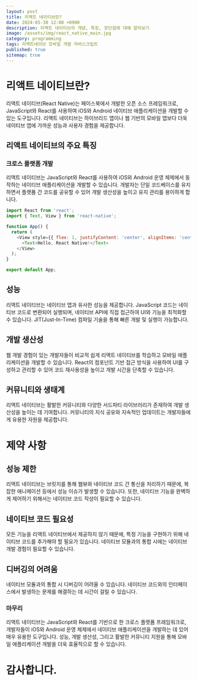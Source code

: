 ```yaml
---
layout: post
title: 리액트 네이티브란?
date: 2024-05-30 12:00 +0900
description: 리액트 네이티브의 개념, 특징, 장단점에 대해 알아보기
image: /assets/img/react_native_main.jpg
category: programming
tags: 리액트네이브 모바일 개발 자바스크립트
published: true
sitemap: true
---
```


# 리액트 네이티브란?

리액트 네이티브(React Native)는 페이스북에서 개발한 오픈 소스 프레임워크로, JavaScript와 React를 사용하여 iOS와 Android 네이티브 애플리케이션을 개발할 수 있는 도구입니다. 리액트 네이티브는 하이브리드 앱이나 웹 기반의 모바일 앱보다 더욱 네이티브 앱에 가까운 성능과 사용자 경험을 제공합니다.

## 리액트 네이티브의 주요 특징

### 크로스 플랫폼 개발

리액트 네이티브는 JavaScript와 React를 사용하여 iOS와 Android 운영 체제에서 동작하는 네이티브 애플리케이션을 개발할 수 있습니다. 개발자는 단일 코드베이스를 유지하면서 플랫폼 간 코드를 공유할 수 있어 개발 생산성을 높이고 유지 관리를 용이하게 합니다.

```javascript
import React from 'react';
import { Text, View } from 'react-native';

function App() {
  return (
    <View style={{ flex: 1, justifyContent: 'center', alignItems: 'center' }}>
      <Text>Hello, React Native!</Text>
    </View>
  );
}

export default App;

```
## 성능
리액트 네이티브는 네이티브 앱과 유사한 성능을 제공합니다. JavaScript 코드는 네이티브 코드로 변환되어 실행되며, 네이티브 API에 직접 접근하여 UI와 기능을 최적화할 수 있습니다. JIT(Just-In-Time) 컴파일 기술을 통해 빠른 개발 및 실행이 가능합니다.

## 개발 생산성
웹 개발 경험이 있는 개발자들이 비교적 쉽게 리액트 네이티브를 학습하고 모바일 애플리케이션을 개발할 수 있습니다. React의 컴포넌트 기반 접근 방식을 사용하여 UI를 구성하고 관리할 수 있어 코드 재사용성을 높이고 개발 시간을 단축할 수 있습니다.

## 커뮤니티와 생태계
리액트 네이티브는 활발한 커뮤니티와 다양한 서드파티 라이브러리가 존재하여 개발 생산성을 높이는 데 기여합니다. 커뮤니티의 지식 공유와 지속적인 업데이트는 개발자들에게 유용한 자원을 제공합니다.


# 제약 사항

## 성능 제한
리액트 네이티브는 브릿지를 통해 웹뷰와 네이티브 코드 간 통신을 처리하기 때문에, 복잡한 애니메이션 등에서 성능 이슈가 발생할 수 있습니다. 또한, 네이티브 기능을 완벽하게 제어하기 위해서는 네이티브 코드 작성이 필요할 수 있습니다.

## 네이티브 코드 필요성
모든 기능을 리액트 네이티브에서 제공하지 않기 때문에, 특정 기능을 구현하기 위해 네이티브 코드를 추가해야 할 필요가 있습니다. 네이티브 모듈과의 통합 시에는 네이티브 개발 경험이 필요할 수 있습니다.

## 디버깅의 어려움
네이티브 모듈과의 통합 시 디버깅이 어려울 수 있습니다. 네이티브 코드와의 인터페이스에서 발생하는 문제를 해결하는 데 시간이 걸릴 수 있습니다.

### 마무리
리액트 네이티브는 JavaScript와 React를 기반으로 한 크로스 플랫폼 프레임워크로, 개발자들이 iOS와 Android 운영 체제에서 네이티브 애플리케이션을 개발하는 데 있어 매우 유용한 도구입니다. 성능, 개발 생산성, 그리고 활발한 커뮤니티 지원을 통해 모바일 애플리케이션 개발을 더욱 효율적으로 할 수 있습니다.

# 감사합니다.

